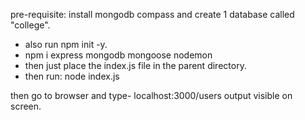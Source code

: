 pre-requisite: install mongodb compass and create 1 database called "college".
- also run npm init -y.
- npm i express mongodb mongoose nodemon
- then just place the index.js file in the parent directory.
- then run: node index.js

then go to browser and type- localhost:3000/users
output visible on screen.

